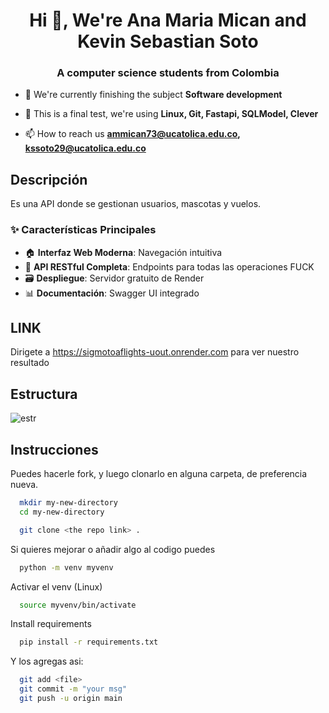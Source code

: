 <h1 align="center">Hi 👋, We're Ana Maria Mican and Kevin Sebastian Soto</h1>
<h3 align="center">A computer science students from Colombia</h3>

- 🔭 We're currently finishing the subject **Software development**

- 🌱 This is a final test, we're using  **Linux, Git, Fastapi, SQLModel, Clever**

- 📫 How to reach us **ammican73@ucatolica.edu.co, kssoto29@ucatolica.edu.co**

## Descripción
Es una API donde se gestionan usuarios, mascotas y vuelos.

### ✨ Características Principales

- 🏠 **Interfaz Web Moderna**: Navegación intuitiva
- 📱 **API RESTful Completa**: Endpoints para todas las operaciones FUCK
- 🗃️ **Despliegue**: Servidor gratuito de Render
- 📊 **Documentación**: Swagger UI integrado
  
## LINK
Dirigete a https://sigmotoaflights-uout.onrender.com para ver nuestro resultado

## Estructura 

![estr](https://github.com/user-attachments/assets/adbdd5b3-e6cf-447a-af09-2cc90084dac5)



## Instrucciones

Puedes hacerle fork, y luego clonarlo en alguna carpeta, de preferencia nueva.

```bash
  mkdir my-new-directory
  cd my-new-directory
```

```bash
  git clone <the repo link> .
```

Si quieres mejorar o añadir algo al codigo puedes 

```bash
  python -m venv myvenv
```

Activar el venv (Linux)

```bash
  source myvenv/bin/activate
```

Install requirements

```bash
  pip install -r requirements.txt
```

Y los agregas asi: 


```bash
  git add <file>
  git commit -m "your msg"
  git push -u origin main
```
